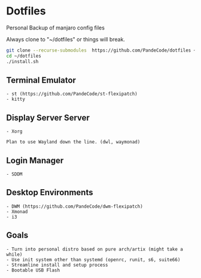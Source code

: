 # Dotfiles

Personal Backup of manjaro config files

Always clone to "~/dotfiles" or things will break.

```bash
git clone --recurse-submodules  https://github.com/PandeCode/dotfiles ~/dotfiles
cd ~/dotfiles
./install.sh
```

## Terminal Emulator

    - st (https://github.com/PandeCode/st-flexipatch)
    - kitty

## Display Server Server

    - Xorg

    Plan to use Wayland down the line. (dwl, waymonad)

## Login Manager

    - SDDM

## Desktop Environments

    - DWM (https://github.com/PandeCode/dwm-flexipatch)
    - Xmonad
    - i3



## Goals

    - Turn into personal distro based on pure arch/artix (might take a while)
    - Use init system other than systemd (openrc, runit, s6, suite66)
    - Streamline install and setup process
    - Bootable USB Flash
